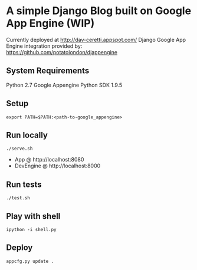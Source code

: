 # A simple Django Blog built on Google App Engine (WIP)

Currently deployed at http://dav-ceretti.appspot.com/
Django Google App Engine integration provided by: https://github.com/potatolondon/djappengine

## System Requirements

Python 2.7
Google Appengine Python SDK 1.9.5

## Setup

    export PATH=$PATH:<path-to-google_appengine>

## Run locally

    ./serve.sh

* App @ http://localhost:8080
* DevEngine @ http://localhost:8000

## Run tests

    ./test.sh

## Play with shell

    ipython -i shell.py

## Deploy

    appcfg.py update .
